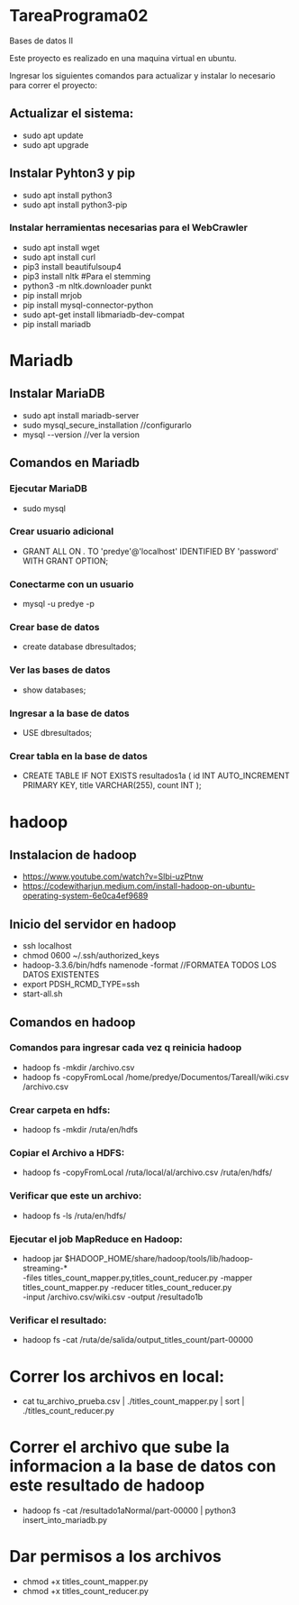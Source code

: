 # TareaPrograma02
Bases de datos II

Este proyecto es realizado en una maquina virtual en ubuntu.

Ingresar los siguientes comandos para actualizar y instalar lo necesario para correr el proyecto:

## Actualizar el sistema:
- sudo apt update
- sudo apt upgrade

## Instalar Pyhton3 y pip
- sudo apt install python3
- sudo apt install python3-pip

### Instalar herramientas necesarias para el WebCrawler
- sudo apt install wget
- sudo apt install curl
- pip3 install beautifulsoup4
- pip3 install nltk  #Para el stemming
- python3 -m nltk.downloader punkt
- pip install mrjob
- pip install mysql-connector-python
- sudo apt-get install libmariadb-dev-compat
- pip install mariadb


# Mariadb

## Instalar MariaDB
- sudo apt install mariadb-server
- sudo mysql_secure_installation //configurarlo
- mysql --version //ver la version

## Comandos en Mariadb 

### Ejecutar MariaDB
- sudo mysql

### Crear usuario adicional
- GRANT ALL ON *.* TO 'predye'@'localhost' IDENTIFIED BY 'password' WITH GRANT OPTION;

### Conectarme con un usuario
- mysql -u predye -p

### Crear base de datos
- create database dbresultados;

### Ver las bases de datos
- show databases;

### Ingresar a la base de datos
- USE dbresultados;

### Crear tabla en la base de datos
- CREATE TABLE IF NOT EXISTS resultados1a (
    id INT AUTO_INCREMENT PRIMARY KEY,
    title VARCHAR(255),
    count INT
);



# hadoop


## Instalacion de hadoop
- https://www.youtube.com/watch?v=Slbi-uzPtnw
- https://codewitharjun.medium.com/install-hadoop-on-ubuntu-operating-system-6e0ca4ef9689


## Inicio del servidor en hadoop
- ssh localhost 
- chmod 0600 ~/.ssh/authorized_keys 
- hadoop-3.3.6/bin/hdfs namenode -format //FORMATEA TODOS LOS DATOS EXISTENTES
- export PDSH_RCMD_TYPE=ssh
- start-all.sh


## Comandos en hadoop

### Comandos para ingresar cada vez q reinicia hadoop
- hadoop fs -mkdir /archivo.csv
- hadoop fs -copyFromLocal /home/predye/Documentos/TareaII/wiki.csv /archivo.csv

### Crear carpeta en hdfs:
- hadoop fs -mkdir /ruta/en/hdfs

### Copiar el Archivo a HDFS:
- hadoop fs -copyFromLocal /ruta/local/al/archivo.csv /ruta/en/hdfs/

### Verificar que este un archivo:
- hadoop fs -ls /ruta/en/hdfs/

### Ejecutar el job MapReduce en Hadoop:
- hadoop jar $HADOOP_HOME/share/hadoop/tools/lib/hadoop-streaming-* \
-files titles_count_mapper.py,titles_count_reducer.py -mapper titles_count_mapper.py -reducer titles_count_reducer.py \
-input /archivo.csv/wiki.csv -output /resultado1b

### Verificar el resultado:
- hadoop fs -cat /ruta/de/salida/output_titles_count/part-00000


# Correr los archivos en local:
- cat tu_archivo_prueba.csv | ./titles_count_mapper.py | sort | ./titles_count_reducer.py

# Correr el archivo que sube la informacion a la base de datos con este resultado de hadoop 
- hadoop fs -cat /resultado1aNormal/part-00000 | python3 insert_into_mariadb.py

# Dar permisos a los archivos
- chmod +x titles_count_mapper.py
- chmod +x titles_count_reducer.py